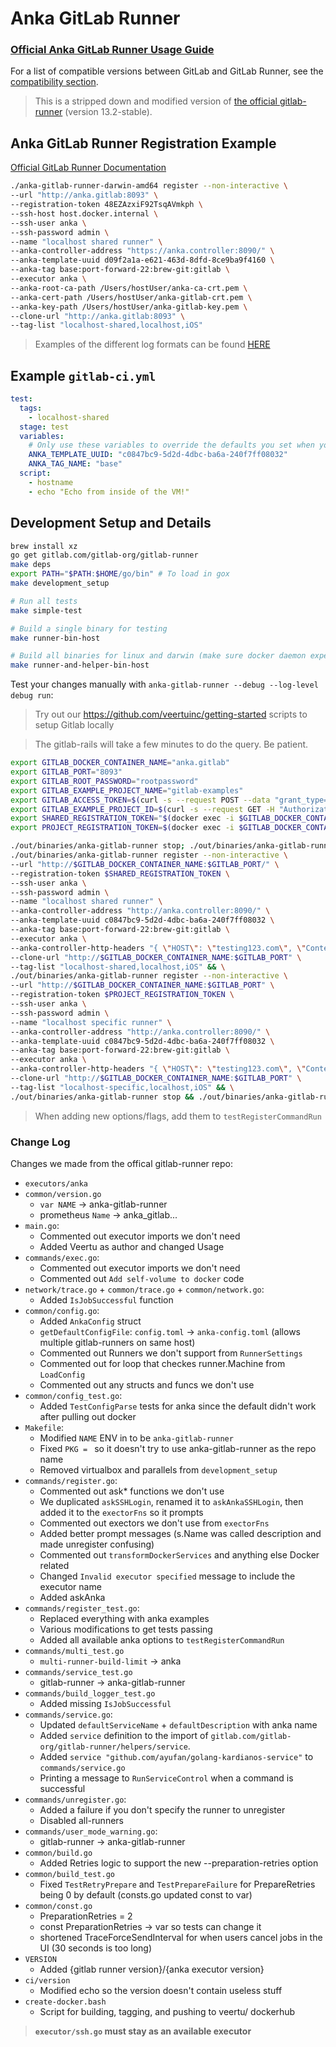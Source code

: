 # Anka GitLab Runner

### [Official Anka GitLab Runner Usage Guide](https://ankadocs.veertu.com/docs/ci-plugins-and-integrations/gitlab/)

For a list of compatible versions between GitLab and GitLab Runner, see the [compatibility section](https://docs.gitlab.com/runner/#compatibility-with-gitlab-versions).

> This is a stripped down and modified version of [the official gitlab-runner](https://github.com/gitlabhq/gitlab-runner/tree/13-2-stable) (version 13.2-stable).

## Anka GitLab Runner Registration Example

[Official GitLab Runner Documentation](https://docs.gitlab.com/runner/)

```bash
./anka-gitlab-runner-darwin-amd64 register --non-interactive \
--url "http://anka.gitlab:8093" \
--registration-token 48EZAzxiF92TsqAVmkph \
--ssh-host host.docker.internal \
--ssh-user anka \
--ssh-password admin \
--name "localhost shared runner" \
--anka-controller-address "https://anka.controller:8090/" \
--anka-template-uuid d09f2a1a-e621-463d-8dfd-8ce9ba9f4160 \
--anka-tag base:port-forward-22:brew-git:gitlab \
--executor anka \
--anka-root-ca-path /Users/hostUser/anka-ca-crt.pem \
--anka-cert-path /Users/hostUser/anka-gitlab-crt.pem \
--anka-key-path /Users/hostUser/anka-gitlab-key.pem \
--clone-url "http://anka.gitlab:8093" \
--tag-list "localhost-shared,localhost,iOS"
```

> Examples of the different log formats can be found [HERE](https://docs.gitlab.com/runner/configuration/advanced-configuration.html#log_format-examples-truncated)

## Example `gitlab-ci.yml`

```yaml
test:
  tags:
    - localhost-shared
  stage: test
  variables:
    # Only use these variables to override the defaults you set when you register the runner.
    ANKA_TEMPLATE_UUID: "c0847bc9-5d2d-4dbc-ba6a-240f7ff08032"
    ANKA_TAG_NAME: "base"
  script:
    - hostname
    - echo "Echo from inside of the VM!"
```

## Development Setup and Details

```bash
brew install xz
go get gitlab.com/gitlab-org/gitlab-runner
make deps
export PATH="$PATH:$HOME/go/bin" # To load in gox
make development_setup

# Run all tests
make simple-test

# Build a single binary for testing
make runner-bin-host

# Build all binaries for linux and darwin (make sure docker daemon experimental = true)
make runner-and-helper-bin-host
```

Test your changes manually with `anka-gitlab-runner --debug --log-level debug run`:

> Try out our https://github.com/veertuinc/getting-started scripts to setup Gitlab locally

> The gitlab-rails will take a few minutes to do the query. Be patient.

```bash
export GITLAB_DOCKER_CONTAINER_NAME="anka.gitlab"
export GITLAB_PORT="8093"
export GITLAB_ROOT_PASSWORD="rootpassword"
export GITLAB_EXAMPLE_PROJECT_NAME="gitlab-examples"
export GITLAB_ACCESS_TOKEN=$(curl -s --request POST --data "grant_type=password&username=root&password=$GITLAB_ROOT_PASSWORD" http://$GITLAB_DOCKER_CONTAINER_NAME:$GITLAB_PORT/oauth/token | jq -r '.access_token')
export GITLAB_EXAMPLE_PROJECT_ID=$(curl -s --request GET -H "Authorization: Bearer $GITLAB_ACCESS_TOKEN" "http://$GITLAB_DOCKER_CONTAINER_NAME:$GITLAB_PORT/api/v4/projects" | jq -r ".[] | select(.name==\"$GITLAB_EXAMPLE_PROJECT_NAME\") | .id")
export SHARED_REGISTRATION_TOKEN="$(docker exec -i $GITLAB_DOCKER_CONTAINER_NAME bash -c "gitlab-rails runner -e production \"puts Gitlab::CurrentSettings.current_application_settings.runners_registration_token\"")"
export PROJECT_REGISTRATION_TOKEN=$(docker exec -i $GITLAB_DOCKER_CONTAINER_NAME bash -c "gitlab-rails runner -e production \"puts Project.find_by_id($GITLAB_EXAMPLE_PROJECT_ID).runners_token\"")
```

```bash
./out/binaries/anka-gitlab-runner stop; ./out/binaries/anka-gitlab-runner unregister -n "localhost shared runner"; ./out/binaries/anka-gitlab-runner unregister -n "localhost specific runner"; rm -f ./out/binaries/anka-gitlab-runner; make runner-bin-host && \
./out/binaries/anka-gitlab-runner register --non-interactive \
--url "http://$GITLAB_DOCKER_CONTAINER_NAME:$GITLAB_PORT/" \
--registration-token $SHARED_REGISTRATION_TOKEN \
--ssh-user anka \
--ssh-password admin \
--name "localhost shared runner" \
--anka-controller-address "http://anka.controller:8090/" \
--anka-template-uuid c0847bc9-5d2d-4dbc-ba6a-240f7ff08032 \
--anka-tag base:port-forward-22:brew-git:gitlab \
--executor anka \
--anka-controller-http-headers "{ \"HOST\": \"testing123.com\", \"Content-Typee\": \"test\" }" \
--clone-url "http://$GITLAB_DOCKER_CONTAINER_NAME:$GITLAB_PORT" \
--tag-list "localhost-shared,localhost,iOS" && \
./out/binaries/anka-gitlab-runner register --non-interactive \
--url "http://$GITLAB_DOCKER_CONTAINER_NAME:$GITLAB_PORT" \
--registration-token $PROJECT_REGISTRATION_TOKEN \
--ssh-user anka \
--ssh-password admin \
--name "localhost specific runner" \
--anka-controller-address "http://anka.controller:8090/" \
--anka-template-uuid c0847bc9-5d2d-4dbc-ba6a-240f7ff08032 \
--anka-tag base:port-forward-22:brew-git:gitlab \
--executor anka \
--anka-controller-http-headers "{ \"HOST\": \"testing123.com\", \"Content-Typee\": \"test\" }" \
--clone-url "http://$GITLAB_DOCKER_CONTAINER_NAME:$GITLAB_PORT" \
--tag-list "localhost-specific,localhost,iOS" && \
./out/binaries/anka-gitlab-runner stop && ./out/binaries/anka-gitlab-runner --debug --log-level debug run
```

> When adding new options/flags, add them to `testRegisterCommandRun`

### Change Log

Changes we made from the offical gitlab-runner repo:

  - `executors/anka`
  - `common/version.go`
      - `var NAME` -> anka-gitlab-runner
      - prometheus `Name` -> anka_gitlab...
  - `main.go`: 
      - Commented out executor imports we don't need
      - Added Veertu as author and changed Usage
  - `commands/exec.go`: 
      - Commented out executor imports we don't need
      - Commented out `Add self-volume to docker` code
  - `network/trace.go` + `common/trace.go` + `common/network.go`: 
      - Added `IsJobSuccessful` function
  - `common/config.go`: 
      - Added `AnkaConfig` struct
      - `getDefaultConfigFile`: `config.toml` -> `anka-config.toml` (allows multiple gitlab-runners on same host)
      - Commented out Runners we don't support from `RunnerSettings`
      - Commented out for loop that checkes runner.Machine from `LoadConfig`
      - Commented out any structs and funcs we don't use
  - `common/config_test.go`: 
      - Added `TestConfigParse` tests for anka since the default didn't work after pulling out docker
  - `Makefile`: 
      - Modified `NAME` ENV in  to be `anka-gitlab-runner`
      - Fixed `PKG = ` so it doesn't try to use anka-gitlab-runner as the repo name
      - Removed virtualbox and parallels from `development_setup`
  - `commands/register.go`: 
      - Commented out ask* functions we don't use
      - We duplicated `askSSHLogin`, renamed it to `askAnkaSSHLogin`, then added it to the `exectorFns` so it prompts
      - Commented out exectors we don't use from `exectorFns`
      - Added better prompt messages (s.Name was called description and made unregister confusing)
      - Commented out `transformDockerServices` and anything else Docker related
      - Changed `Invalid executor specified` message to include the executor name
      - Added askAnka
  - `commands/register_test.go`:
      - Replaced everything with anka examples
      - Various modifications to get tests passing
      - Added all available anka options to `testRegisterCommandRun`
  - `commands/multi_test.go`
      - `multi-runner-build-limit` -> anka
  - `commands/service_test.go`
      - gitlab-runner -> anka-gitlab-runner
  - `commands/build_logger_test.go`
      - Added missing `IsJobSuccessful`
  - `commands/service.go`:
      - Updated `defaultServiceName` + `defaultDescription` with anka name
      - Added `service` definition to the import of `gitlab.com/gitlab-org/gitlab-runner/helpers/service`.
      - Added `service "github.com/ayufan/golang-kardianos-service"` to `commands/service.go`
      - Printing a message to `RunServiceControl` when a command is successful
  - `commands/unregister.go`: 
      - Added a failure if you don't specify the runner to unregister
      - Disabled all-runners
  - `commands/user_mode_warning.go`: 
      - gitlab-runner -> anka-gitlab-runner
  - `common/build.go`
      - Added Retries logic to support the new --preparation-retries option
  - `common/build_test.go`
      - Fixed `TestRetryPrepare` and `TestPrepareFailure` for PrepareRetries being 0 by default (consts.go updated const to var)
  - `common/const.go`
      - PreparationRetries = 2
      - const PreparationRetries -> var so tests can change it
      - shortened TraceForceSendInterval for when users cancel jobs in the UI (30 seconds is too long)
  - `VERSION`
      - Added {gitlab runner version}/{anka executor version}
  - `ci/version`
      - Modified echo so the version doesn't contain useless stuff
  - `create-docker.bash`
      - Script for building, tagging, and pushing to veertu/ dockerhub

> **`executor/ssh.go` must stay as an available executor**